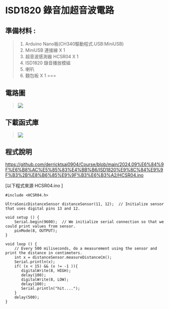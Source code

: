 <h1>ISD1820 錄音加超音波電路</h1>

## 準備材料 : 
>1. Arduino Nano板(CH340驅動程式.USB:MiniUSB) 
>2. MiniUSB 連接線 X 1
>3. 超音波感測器 HCSR04 X 1
>4. ISD1820 錄音播放模組
>5. 喇叭
>6. 麵包板 X 1 
===

## 電路圖
>![](https://github.com/derricktsai0904/Course/blob/main/2024.09%E6%84%9F%E6%B8%AC%E5%85%83%E4%BB%B6/ISD1820%E9%8C%84%E9%9F%B3%2B%E8%B6%85%E9%9F%B3%E6%B3%A2/ISD%2BHCSR04.jpg?raw=true)


## 下載函式庫
>![](https://github.com/derricktsai0904/Course/blob/main/2024.09%E6%84%9F%E6%B8%AC%E5%85%83%E4%BB%B6/ISD1820%E9%8C%84%E9%9F%B3%2B%E8%B6%85%E9%9F%B3%E6%B3%A2/HCSR04.jpg?raw=true)


## 程式說明
https://github.com/derricktsai0904/Course/blob/main/2024.09%E6%84%9F%E6%B8%AC%E5%85%83%E4%BB%B6/ISD1820%E9%8C%84%E9%9F%B3%2B%E8%B6%85%E9%9F%B3%E6%B3%A2/HCSR04.ino

[以下程式來源 DHT11.ino ]:[https://github.com/derricktsai0904/Course/blob/main/2024.09%E6%84%9F%E6%B8%AC%E5%85%83%E4%BB%B6/ISD1820%E9%8C%84%E9%9F%B3%2B%E8%B6%85%E9%9F%B3%E6%B3%A2/HCSR04.ino](https://github.com/derricktsai0904/Course/blob/main/2024.09%E6%84%9F%E6%B8%AC%E5%85%83%E4%BB%B6/ISD1820%E9%8C%84%E9%9F%B3%2B%E8%B6%85%E9%9F%B3%E6%B3%A2/HCSR04.ino) "HCSR04.ino"
[以下程式來源 HCSR04.ino ]
``` arduino
#include <HCSR04.h>

UltraSonicDistanceSensor distanceSensor(11, 12);  // Initialize sensor that uses digital pins 13 and 12.

void setup () {
    Serial.begin(9600);  // We initialize serial connection so that we could print values from sensor.
    pinMode(8, OUTPUT);
}

void loop () {
    // Every 500 miliseconds, do a measurement using the sensor and print the distance in centimeters.
    int x = distanceSensor.measureDistanceCm();
    Serial.println(x);
    if( (x < 15) && (x != -1 )){
       digitalWrite(8, HIGH);
       delay(100);
       digitalWrite(8, LOW);
       delay(100);
       Serial.println("hit....");
    }
    delay(500);
}

```
